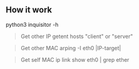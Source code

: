 ## How it work

python3 inquisitor -h

> Get other IP
getent hosts "client" or "server"

> Get other MAC
arping -I eth0 |IP-target|

> Get self MAC
ip link show eth0 | grep ether